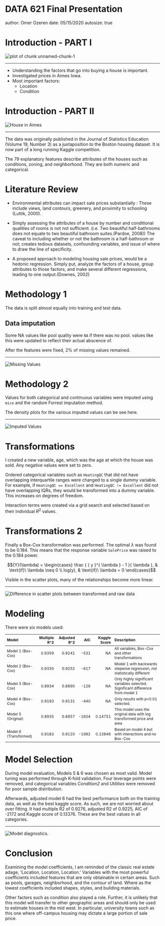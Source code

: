 DATA 621 Final Presentation 
========================================================
author: Omer Ozeren
date: 05/15/2020
autosize: true




Introduction - PART I
========================================================

![plot of chunk unnamed-chunk-1](Presentation-figure/unnamed-chunk-1-1.png)

***

* Understanding the factors that go into buying a house is important.
* Investigated prices in Aimes Iowa.
* Most important factors:
  * Location
  * Condition
  

Introduction - PART II
========================================================
![House in Aimes](https://raw.githubusercontent.com/omerozeren/DATA621/master/final_project/AimesHouse.jpeg)
***
The data was originally published in the Journal of Statistics Education (Volume 19, Number 3) as a juxtaposition to the Boston housing dataset. It is now part of a long running Kaggle competition.

The 79 explanatory features describe attributes of the houses such as conditions, zoning, and neighborhood. They are both numeric and categorical.


Literature Review
========================================================

* Environmental attributes can impact sale prices substantially : These include views, land contours, greenery, and proximity to schooling (Luttik, 2000).  

* Simply assessing the attributes of a house by number and conditional qualities of rooms is not not sufficient. (i.e. Two beautiful half-bathrooms does not equate to two beautiful bathroom suites.(Pardoe, 2008)) The caveat to including whether or not the bathroom is a half-bathroom or not; creates tedious datasets, confounding variables, and issue of where to draw the line of specificity.  


* A proposed approach to modeling housing sale prices, would be a hedonic regression. Simply put, analyze the factors of a house, group attributes to those factors, and make several different regressions, leading to one output.(Downes, 2002)

Methodology 1
=============

The data is split almost equally into training and test data. 

## Data imputation
Some NA values like pool quality were `NA` if there was no pool. values like this were updated
to reflect their actual abscence of.

After the features were fixed, 2% of missing values remained.
***
![Missing Values](https://raw.githubusercontent.com/omerozeren/DATA621/master/final_project/fig1_na_dist.png)

Methodology 2
=============

Values for both categorical and continuous variables were imputed using `mice` and the random Forrest imputation method.

The density plots for the various imputed values can be see here. 

***
![Imputed Values](https://raw.githubusercontent.com/omerozeren/DATA621/master/final_project/fig2_imputation.png)


Transformations
===============

I created a new variable, age, which was the age at which the house was sold. Any negative values were set to zero.

Ordered categorical variables such as `HeatingQC` that did not have overlapping interquartile ranges were changed to a single dummy variable. For example, if `HeatingQC == Excellent` and `HeatingQC != Excellent` did not have overlapping IQRs, they would be transformed into a dummy variable. This increases on degrees of freedom.

Interaction terms were created via a grid search and selected based on their individual $R^2$ values.

Transformations 2
=================

Finally a Box-Cox transformation was performed. The optimal $\lambda$ was found to be 0.184. This means that the response variable `SalePrice` was raised to the 0.184 power.

$${Y}(\lambda)  = \begin{cases} \frac { { y }^{ \lambda  } - 1 }{ \lambda }, & \text{if}\ \lambda \neq 0 \\ log(y), & \text{if}\ \lambda = 0 \end{cases}$$  

Visible in the scatter plots, many of the relationships become more linear. 

***
![Difference in scatter plots between transformed and raw data](https://github.com/omerozeren/DATA621/tree/master/final_project/Scatter_Trans_and_Imp.png?raw=true)

Modeling
========
There were six models used: 

<table class="table" style="font-size: 12px; margin-left: auto; margin-right: auto;">
 <thead>
  <tr>
   <th style="text-align:left;"> Model </th>
   <th style="text-align:right;"> Multiple R^2 </th>
   <th style="text-align:right;"> Adjusted R^2 </th>
   <th style="text-align:right;"> AIC </th>
   <th style="text-align:right;"> Kaggle Score </th>
   <th style="text-align:left;"> Description </th>
  </tr>
 </thead>
<tbody>
  <tr>
   <td style="text-align:left;"> Model 1 (Box-Cox) </td>
   <td style="text-align:right;"> 0.9359 </td>
   <td style="text-align:right;"> 0.9241 </td>
   <td style="text-align:right;"> -531 </td>
   <td style="text-align:right;"> NA </td>
   <td style="text-align:left;"> All variables, Box-Cox and other transformations </td>
  </tr>
  <tr>
   <td style="text-align:left;"> Model 2 (Box-Cox) </td>
   <td style="text-align:right;"> 0.9330 </td>
   <td style="text-align:right;"> 0.9252 </td>
   <td style="text-align:right;"> -617 </td>
   <td style="text-align:right;"> NA </td>
   <td style="text-align:left;"> Model 1 with backwards stepwise regression, not statistically different </td>
  </tr>
  <tr>
   <td style="text-align:left;"> Model 3 (Box-Cox) </td>
   <td style="text-align:right;"> 0.8934 </td>
   <td style="text-align:right;"> 0.8890 </td>
   <td style="text-align:right;"> -126 </td>
   <td style="text-align:right;"> NA </td>
   <td style="text-align:left;"> Only highly significant variables  selected. Significant difference from model 1 </td>
  </tr>
  <tr>
   <td style="text-align:left;"> Model 4 (Box-Cox) </td>
   <td style="text-align:right;"> 0.9193 </td>
   <td style="text-align:right;"> 0.9131 </td>
   <td style="text-align:right;"> -440 </td>
   <td style="text-align:right;"> NA </td>
   <td style="text-align:left;"> Only results with p&lt;0.01 selected. </td>
  </tr>
  <tr>
   <td style="text-align:left;"> Model 5 (Original) </td>
   <td style="text-align:right;"> 0.8935 </td>
   <td style="text-align:right;"> 0.8857 </td>
   <td style="text-align:right;"> -1604 </td>
   <td style="text-align:right;"> 0.14751 </td>
   <td style="text-align:left;"> This model uses the original data with log transformed price and area </td>
  </tr>
  <tr>
   <td style="text-align:left;"> Model 6 (Transformed) </td>
   <td style="text-align:right;"> 0.9183 </td>
   <td style="text-align:right;"> 0.9120 </td>
   <td style="text-align:right;"> -1982 </td>
   <td style="text-align:right;"> 0.13846 </td>
   <td style="text-align:left;"> Based on model 4 but with interactions and no Box-Cox </td>
  </tr>
</tbody>
</table>

Model Selection
===

During model evaluation, Models 5 & 6 was chosen as most valid. Model tuning was performed through K-fold validation. Four leverage points were removed, and categorical variables *Condition2* and *Utilities* were removed for poor sample distribution.  

Afterwards, adjusted model 6 had the best performance both on the training data, as well as the best kaggle score. As such, we are not worried about over fitting. It had multiple R2 of 0.9276, adjusted R2 of 0.9225, AIC of -2172 and Kaggle score of 0.13376. These are the best values in all categories.

***
![Model diagnostics.](https://raw.githubusercontent.com/omerozeren/DATA621/master/final_project/fig4_diag.png)

Conclusion
=== 
  Examining the model coefficients, I am reminded of the classic real estate adage, 'Location, Location, Location.' Variables with the most powerful coefficients included features that are only obtainable in certain areas. Such as pools, garages, neighborhood, and the contour of land. Where as the lowest coefficients included shapes, styles, and building materials. 

  Other factors such as condition also played a role. Further, it is unlikely that this model will transfer to other geographic areas and should only be used to estimate houses in the mid west. In particular, university towns such as this one where off-campus housing may dictate a large portion of sale price. 

